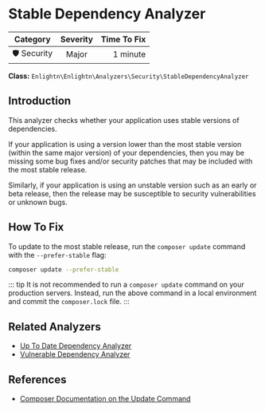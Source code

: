 # Stable Dependency Analyzer

| Category       | Severity   | Time To Fix  |
| -------------  |:----------:| ------------:|
| 🛡️ Security    | Major      | 1 minute     |

**Class:** `Enlightn\Enlightn\Analyzers\Security\StableDependencyAnalyzer`

## Introduction

This analyzer checks whether your application uses stable versions of dependencies.

If your application is using a version lower than the most stable version (within the same major version) of your dependencies, then you may be missing some bug fixes and/or security patches that may be included with the most stable release.

Similarly, if your application is using an unstable version such as an early or beta release, then the release may be susceptible to security vulnerabilities or unknown bugs. 

## How To Fix

To update to the most stable release, run the `composer update` command with the `--prefer-stable` flag:

```bash
composer update --prefer-stable
```

::: tip
It is not recommended to run a `composer update` command on your production servers. Instead, run the above command in a local environment and commit the `composer.lock` file.
:::

## Related Analyzers

- [Up To Date Dependency Analyzer](up-to-date-dependency-analyzer.html)
- [Vulnerable Dependency Analyzer](vulnerable-dependency-analyzer.html)

## References

- [Composer Documentation on the Update Command](https://getcomposer.org/doc/03-cli.md#update-u)